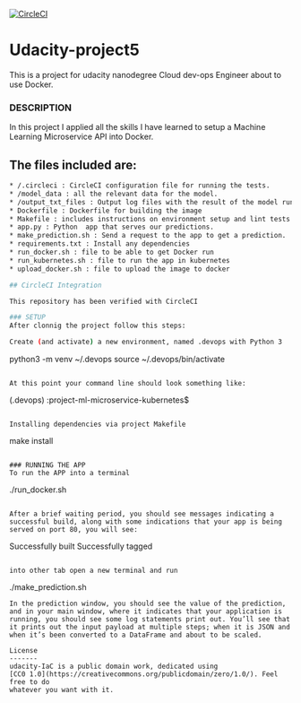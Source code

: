 [![CircleCI](https://circleci.com/gh/db7gs/Udacity-project5/tree/master.svg?style=svg)](https://circleci.com/gh/db7gs/Udacity-project5/12)

# Udacity-project5
This is a project for udacity nanodegree Cloud dev-ops Engineer about to use Docker.

### DESCRIPTION
In this project I applied all the skills I have learned to setup a Machine Learning Microservice API into Docker.


## The files included are:
```sh
* /.circleci : CircleCI configuration file for running the tests.
* /model_data : all the relevant data for the model.
* /output_txt_files : Output log files with the result of the model run execution 
* Dockerfile : Dockerfile for building the image 
* Makefile : includes instructions on environment setup and lint tests
* app.py : Python  app that serves our predictions. 
* make_prediction.sh : Send a request to the app to get a prediction.
* requirements.txt : Install any dependencies 
* run_docker.sh : file to be able to get Docker run
* run_kubernetes.sh : file to run the app in kubernetes
* upload_docker.sh : file to upload the image to docker

## CircleCI Integration

This repository has been verified with CircleCI

### SETUP
After clonnig the project follow this steps:

Create (and activate) a new environment, named .devops with Python 3
```
python3 -m venv ~/.devops
source ~/.devops/bin/activate
```

At this point your command line should look something like:

```
(.devops) <User>:project-ml-microservice-kubernetes<user>$
```

Installing dependencies via project Makefile

```
make install
```

### RUNNING THE APP
To run the APP into a terminal 

```
./run_docker.sh
```

After a brief waiting period, you should see messages indicating a successful build, along with some indications that your app is being served on port 80, you will see:

```
Successfully built <build id>
Successfully tagged <your tag>
```

into other tab open a new terminal and run

```
./make_prediction.sh
```
In the prediction window, you should see the value of the prediction, and in your main window, where it indicates that your application is running, you should see some log statements print out. You’ll see that it prints out the input payload at multiple steps; when it is JSON and when it’s been converted to a DataFrame and about to be scaled.

License
-------
udacity-IaC is a public domain work, dedicated using
[CC0 1.0](https://creativecommons.org/publicdomain/zero/1.0/). Feel free to do
whatever you want with it.
